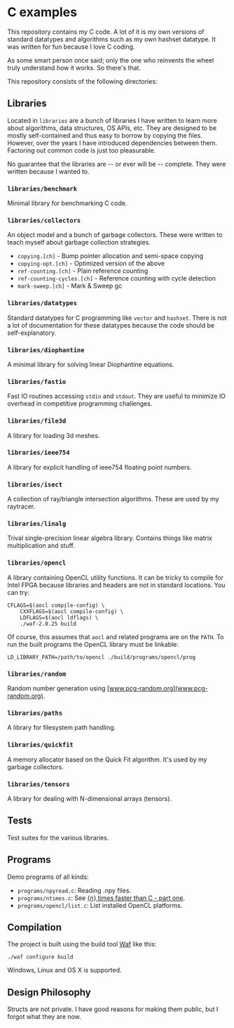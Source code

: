 # C examples

This repository contains my C code. A lot of it is my own versions of
standard datatypes and algorithms such as my own hashset datatype. It
was written for fun because I love C coding.

As some smart person once said; only the one who reinvents the wheel
truly understand how it works. So there's that.

This repository consists of the following directories:

## Libraries

Located in `libraries` are a bunch of libraries I have written to
learn more about algorithms, data structures, OS APIs, etc. They are
designed to be mostly self-contained and thus easy to borrow by
copying the files. However, over the years I have introduced
dependencies between them. Factoring out common code is just too
pleasurable.

No guarantee that the libraries are -- or ever will be --
complete. They were written because I wanted to.

### `libraries/benchmark`

Minimal library for benchmarking C code.

### `libraries/collectors`

An object model and a bunch of garbage collectors. These were written
to teach myself about garbage collection strategies.

* `copying.[ch]` - Bump pointer allocation and semi-space copying
* `copying-opt.[ch]` - Optimized version of the above
* `ref-counting.[ch]` - Plain reference counting
* `ref-counting-cycles.[ch]` - Reference counting with cycle detection
* `mark-sweep.[ch]` - Mark & Sweep gc

### `libraries/datatypes`

Standard datatypes for C programming like `vector` and
`hashset`. There is not a lot of documentation for these
datatypes because the code should be self-explanatory.

### `libraries/diophantine`

A minimal library for solving linear Diophantine equations.

### `libraries/fastio`

Fast IO routines accessing `stdin` and `stdout`. They are useful to
minimize IO overhead in competitive programming challenges.

### `libraries/file3d`

A library for loading 3d meshes.

### `libraries/ieee754`

A library for explicit handling of ieee754 floating point numbers.

### `libraries/isect`

A collection of ray/triangle intersection algorithms. These are used
by my raytracer.

### `libraries/linalg`

Trival single-precision linear algebra library. Contains things like
matrix multiplication and stuff.

### `libraries/opencl`

A library containing OpenCL utility functions. It can be tricky to
compile for Intel FPGA because libraries and headers are not in
standard locations. You can try:

    CFLAGS=$(aocl compile-config) \
        CXXFLAGS=$(aocl compile-config) \
        LDFLAGS=$(aocl ldflags) \
        ./waf-2.0.25 build

Of course, this assumes that `aocl` and related programs are on the
`PATH`. To run the built programs the OpenCL library must be linkable:

    LD_LIBRARY_PATH=/path/to/opencl ./build/programs/opencl/prog

### `libraries/random`

Random number generation using [www.pcg-random.org](www.pcg-random.org).

### `libraries/paths`

A library for filesystem path handling.

### `libraries/quickfit`

A memory allocator based on the Quick Fit algorithm. It's used by my
garbage collectors.

### `libraries/tensors`

A library for dealing with N-dimensional arrays (tensors).

## Tests
Test suites for the various libraries.

## Programs
Demo programs of all kinds:

* `programs/npyread.c`: Reading .npy files.
* `programs/ntimes.c`: See [{n} times faster than C - part one](https://owen.cafe/posts/six-times-faster-than-c/).
* `programs/opencl/list.c`: List installed OpenCL platforms.

## Compilation

The project is built using the build tool
[Waf](https://github.com/waf-project/waf) like this:

    ./waf configure build

Windows, Linux and OS X is supported.

## Design Philosophy

Structs are not private. I have good reasons for making them public,
but I forgot what they are now.
